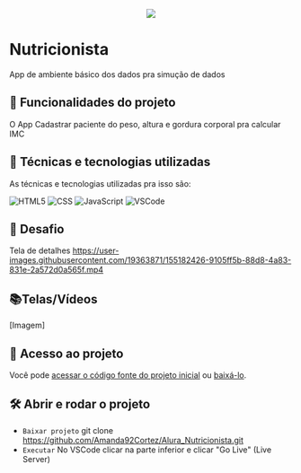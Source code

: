 <p align="center"> <img src="http://img.shields.io/static/v1?label=STATUS_GERAL&message=FINALIZADA&color=RED&style=for-the-badge" #vitrinedev/> </p>

# Nutricionista
App de ambiente básico dos dados pra simução de dados

## 🔨 Funcionalidades do projeto
O App Cadastrar paciente do peso, altura e gordura corporal pra calcular IMC

## :bookmark_tabs: Técnicas e tecnologias utilizadas
As técnicas e tecnologias utilizadas pra isso são:

![HTML5](https://img.shields.io/badge/HTML-e06b12?style=for-the-badge&logo=html5&logoColor=white)
![CSS](https://img.shields.io/badge/CSS-1283e0?&style=for-the-badge&logo=css3&logoColor=white)
![JavaScript](https://img.shields.io/badge/JavaScript-F7DF1E?style=for-the-badge&logo=javascript&logoColor=414141)
![VSCode](https://img.shields.io/badge/-VSCode-007ACC?style=for-the-badge&logo=visual-studio-code&logoColor=white)

## 🎯 Desafio
Tela de detalhes
https://user-images.githubusercontent.com/19363871/155182426-9105ff5b-88d8-4a83-831e-2a572d0a565f.mp4

## 📚Telas/Vídeos
[Imagem]

## 📁 Acesso ao projeto
Você pode [acessar o código fonte do projeto inicial](https://github.com/Amanda92Cortez/alura-nutricionista) ou [baixá-lo](https://github.com/Amanda92Cortez/alura-nutricionista/archive/refs/heads/main.zip).

## 🛠️ Abrir e rodar o projeto
- ` Baixar projeto ` git clone https://github.com/Amanda92Cortez/Alura_Nutricionista.git
- ` Executar ` No VSCode clicar na parte inferior e clicar "Go Live" (Live Server)
